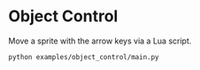 # Object Control

Move a sprite with the arrow keys via a Lua script.

```bash
python examples/object_control/main.py
```
